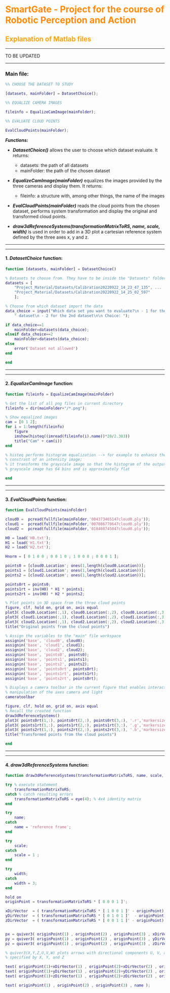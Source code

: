 # <span style="color: Darkorange;">SmartGate - Project for the course of Robotic Perception and Action</span> 

## <span style="color: orange;">Explanation of Matlab files</span> 

---
TO BE UPDATED

---

### Main file:
```Matlab
%% CHOOSE THE DATASET TO STUDY

[datasets, mainFolder] = DatasetChoice();

%% EQUALIZE CAMERA IMAGES

fileinfo = EqualizeCamImage(mainFolder);

%% EVALUATE CLOUD POINTS

EvalCloudPoints(mainFolder);
```

**_Functions:_**

 - **_DatasetChoice()_** allows the user to choose which dataset evaluate. It returns:
   - datasets: the path of all datasets
   - mainFolder: the path of the chosen dataset

 - **_EqualizeCamImage(mainFolder)_** equalizes the images provided by the three cameras and display them. It returns:
   - fileinfo: a structure with, among other things, the name of the images

 - **_EvalCloudPoints(mainFolder)_** reads the cloud points from the chosen dataset, performs system transformation and display the original and transformed cloud points.
 
 - **_draw3dReferenceSystems(transformationMatrixToRS, name, scale, width)_** is used in order to add in a 3D plot a cartesian reference system defined by the three axes x, y and z.

---
---
#### 1. **_DatasetChoice_** function:
```Matlab
function [datasets, mainFolder] = DatasetChoice()

% Datasets to choose from. They have to be inside the "Datasets" folder
datasets = [
    "Project_Material/Datasets/Calibration20220922_14_23_47_135", ...
    "Project_Material/Datasets/Calibration20220922_14_25_02_597"
    ]; 

% Choose from which dataset import the data
data_choice = input("Which data set you want to evaluate?\n - 1 for the 1st" + ...
    " dataset\n - 2 for the 2nd dataset\n\n Choice: ");

if data_choice==1
    mainFolder=datasets(data_choice);
elseif data_choice==2
    mainFolder=datasets(data_choice);
else
    error('Dataset not allowed')
end

end
```
---
---
#### 2. **_EqualizeCamImage_** function:
```Matlab
function fileinfo = EqualizeCamImage(mainFolder)

% Get the list of all png files in current directory
fileinfo = dir(mainFolder+"/*.png");  

% Show equalized images
cam = [0 1 2];
for i = 1:length(fileinfo)
    figure
    imshow(histeq((imread(fileinfo(i).name))*20/2.303))
    title("Cam" + cam(i))
end

% histeq performs histogram equalization --> for example to enhance the 
% constrast of an intensity image; 
% it transforms the grayscale image so that the histogram of the output 
% grayscale image has 64 bins and is approximately flat

end
```
---
---
#### 3. **_EvalCloudPoints_** function:
```Matlab
function EvalCloudPoints(mainFolder)

cloud0 =  pcread(fullfile(mainFolder,'004373465147cloud0.ply'));
cloud1 =  pcread(fullfile(mainFolder,'007086770647cloud0.ply'));
cloud2 =  pcread(fullfile(mainFolder,'018408745047cloud0.ply'));

H0 = load('H0.txt'); 
H1 = load('H1.txt'); 
H2 = load('H2.txt'); 

Hnorm = [ 0 1 0 0 ; 0 0 1 0 ; 1 0 0 0 ; 0 0 0 1 ];

points0 = [cloud0.Location'; ones(1,length(cloud0.Location))];
points1 = [cloud1.Location'; ones(1,length(cloud1.Location))]; 
points2 = [cloud2.Location'; ones(1,length(cloud2.Location))]; 

points0rt = points0;
points1rt = inv(H0) * H1 * points1;
points2rt = inv(H0) * H2 * points2;

% Plot points in 3D space from the three cloud points
figure, clf, hold on, grid on, axis equal
plot3( cloud0.Location(:,1), cloud0.Location(:,2), cloud0.Location(:,3), '.r','markersize', 0.1)
plot3( cloud1.Location(:,1), cloud1.Location(:,2), cloud1.Location(:,3), '.g','markersize', 0.1)
plot3( cloud2.Location(:,1), cloud2.Location(:,2), cloud2.Location(:,3), '.b','markersize', 0.1)
title("Original points from the cloud points")

% Assign the variables to the "main" file workspace
assignin('base', 'cloud0', cloud0);
assignin('base', 'cloud1', cloud1);
assignin('base', 'cloud2', cloud2);
assignin('base', 'points0', points0);
assignin('base', 'points1', points1);
assignin('base', 'points2', points2);
assignin('base', 'points0rt', points0rt);
assignin('base', 'points1rt', points1rt);
assignin('base', 'points2rt', points0rt);

% Displays a camera toolbar in the current figure that enables interactive
% manipulation of the axes camera and light
cameratoolbar

figure, clf, hold on, grid on, axis equal
% Recall the created function
draw3dReferenceSystems()
plot3( points0rt(1,:), points0rt(2,:), points0rt(3,:), '.r','markersize', 0.1)
plot3( points1rt(1,:), points1rt(2,:), points1rt(3,:), '.g','markersize', 0.1)
plot3( points2rt(1,:), points2rt(2,:), points2rt(3,:), '.b','markersize', 0.1)
title("Transformed points from the cloud points")

end
```
---
---
#### 4. **_draw3dReferenceSystems_** function:
```Matlab
function draw3dReferenceSystems(transformationMatrixToRS, name, scale, width)

try % execute statement
    transformationMatrixToRS;
catch % catch resulting errors
    transformationMatrixToRS = eye(4); % 4x4 identity matrix
end

try
    name;
catch
    name = 'reference frame';
end

try
    scale;
catch
    scale = 1 ;
end

try
    width;
catch
    width = 3;
end

hold on
originPoint = transformationMatrixToRS * [ 0 0 0 1 ]';

xDirVector  = ( transformationMatrixToRS * [ 1 0 0 1 ]' - originPoint).* scale;
yDirVector  = ( transformationMatrixToRS * [ 0 1 0 1 ]'  - originPoint).* scale;
zDirVector  = ( transformationMatrixToRS * [ 0 0 1 1 ]' - originPoint).* scale;


px = quiver3( originPoint(1) , originPoint(2) , originPoint(3) , xDirVector(1) , xDirVector(2) , xDirVector(3) , 'r' , 'LineWidth', width);
py = quiver3( originPoint(1) , originPoint(2) , originPoint(3) , yDirVector(1) , yDirVector(2) , yDirVector(3) , 'g' , 'LineWidth', width);
pz = quiver3( originPoint(1) , originPoint(2) , originPoint(3) , zDirVector(1) , zDirVector(2) , zDirVector(3) , 'b' , 'LineWidth', width);

% quiver3(X,Y,Z,U,V,W) plots arrows with directional components U, V, and W at the Cartesian coordinates 
% specified by X, Y, and Z

text( originPoint(1)+xDirVector(1) , originPoint(2)+xDirVector(2) , originPoint(3)+xDirVector(3) , 'x' );
text( originPoint(1)+yDirVector(1) , originPoint(2)+yDirVector(2) , originPoint(3)+yDirVector(3) , 'y' );
text( originPoint(1)+zDirVector(1) , originPoint(2)+zDirVector(2) , originPoint(3)+zDirVector(3) , 'z' );

text( originPoint(1) , originPoint(2) , originPoint(3) , name );
```

<!---
```Matlab
cloud0 =  pcread(fullfile(mainFolder, '004373465147cloud0.ply'));
cloud1 =  pcread(fullfile(mainFolder, '007086770647cloud0.ply'));
cloud2 =  pcread(fullfile(mainFolder, '018408745047cloud0.ply'));
``` 
This allows to read the point cloud from the specified .ply file returning a pointCloud object, which is composed by:
   - Location: position of the points in 3D coordinate space
   - Color: set the color of points in point cloud
   - Normal: specify the normal vector with respect to each point in the point cloud
   - Intensity: grayscale intensities at each point
   - Count: total number of points in the point cloud
   - XLimits, YLimits, ZLimits: range of coordinates along the 3 axes

```Matlab
H0 = load('H0.txt'); 
H1 = load('H1.txt'); 
H2 = load('H2.txt'); 
```
H0, H1, H2 are the roto-translation matrices of the three cameras:
   - H0 &rarr; frontal camera
   - H1 &rarr; left lateral camera
   - H2 &rarr; right lateral camera

```Matlab
points0 = [cloud0.Location'; ones(1, length(cloud0.Location))];
points1 = [cloud1.Location'; ones(1,length(cloud1.Location))]; 
points2 = [cloud2.Location'; ones(1,length(cloud2.Location))]; 
```
This creates a 4x4 matrix where the first 3 rows are respectively the x, y and z coordinates of the points in the specified point cloud, while the last row is full of ones

```Matlab
points0rt = points0;
points1rt = inv(H0) * H1 * points1;
points2rt = inv(H0) * H2 * points2;
```
This is done to transform the cloud points by means of roto-translation transformations

<p align="center">
  <img src="/Project_Material/Images/Dataset_Calibration20220922_14_23_47_135/Original_Cloud_Points.jpg" />
</p>

<p align="center">
  <img src="/Project_Material/Images/Dataset_Calibration20220922_14_23_47_135/Transformed_Cloud_Points.jpg" />
</p>

---
---

### 2. Function ``` draw3dReferenceSystems( transformationMatrixToRS , name , scale, width ) ```:

This function is used in order to add in a 3D plot a cartesian reference system defined by the three axes x, y and z

```Matlab
try 
    transformationMatrixToRS;
catch 
    transformationMatrixToRS = eye(4); 
end
```
This defines **transformationMatrixToRS** as a 4x4 identity matrix

```Matlab
try
    name;
catch
    name = 'reference frame';
end
```
This defines the **name** of the reference system as **reference frame**

```Matlab
try
    scale;
catch
    scale = 1 ;
end
```
This sets the **scale** of the reference system to **1**

```Matlab
try
    width;
catch
    width = 3;
end
```
This sets the **width** of the arrow that define the three axes of the ref. system to **3**

```Matlab
originPoint = transformationMatrixToRS * [ 0 0 0 1 ]';

xDirVector  = ( transformationMatrixToRS * [ 1 0 0 1 ]' - originPoint).* scale;
yDirVector  = ( transformationMatrixToRS * [ 0 1 0 1 ]'  - originPoint).* scale;
zDirVector  = ( transformationMatrixToRS * [ 0 0 1 1 ]' - originPoint).* scale;
```
This specifies the directions in which the three cartesian axes x, y, z are defined:
   - x &rarr; {1, 0, 0}
   - y &rarr; {0, 1, 0}
   - z &rarr; {0, 0, 1}

```Matlab
px = quiver3( originPoint(1) , originPoint(2) , originPoint(3) , xDirVector(1) , xDirVector(2) , xDirVector(3) , 'r' , 'LineWidth', width);
py = quiver3( originPoint(1) , originPoint(2) , originPoint(3) , yDirVector(1) , yDirVector(2) , yDirVector(3) , 'g' , 'LineWidth', width);
pz = quiver3( originPoint(1) , originPoint(2) , originPoint(3) , zDirVector(1) , zDirVector(2) , zDirVector(3) , 'b' , 'LineWidth', width);
```
In general **_quiver3(X, Y, Z, U, V, W)_** plots arrows with directional components U, V, and W at the Cartesian coordinates specified by X, Y, and Z
-->
